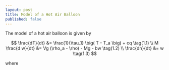 ```yaml
---
layout: post
title: Model of a Hot Air Balloon
published: false
---
```




The model of a hot air balloon is given by

$$
\frac{dT}{dt} &= \frac{1}{\tau_1} \big( T - T_a \big) + cq \tag(1.1) \\
M \frac{d w}{dt} &= Vg (\rho_a - \rho) - Mg - bw \tag(1.2) \\
\frac{dh}{dt} &= w \tag(1.3)
$$

where 
